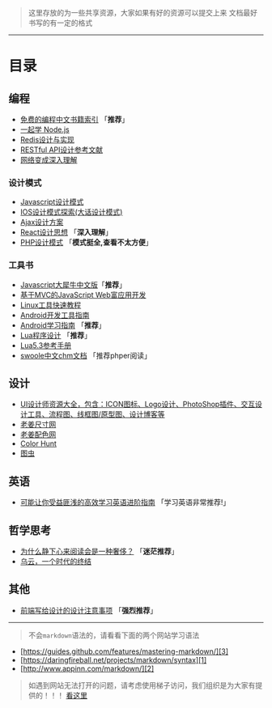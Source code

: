> 这里存放的为一些共享资源，大家如果有好的资源可以提交上来
> 文档最好书写的有一定的格式

- - - 

# 目录
## 编程
- [免费的编程中文书籍索引][10] 「**推荐**」
- [一起学 Node.js][28]
- [Redis设计与实现][30]
- [RESTful API设计参考文献][31]
- [网络变成深入理解][35]

### 设计模式
  - [Javascript设计模式][13]
  - [IOS设计模式探索(大话设计模式)][16]
  - [Ajax设计方案][18]
  - [React设计思想][19] 「**深入理解**」
  - [PHP设计模式][32] 「**模式挺全,查看不太方便**」

### 工具书
  - [Javascript大犀牛中文版][14]「**推荐**」
  - [基于MVC的JavaScript Web富应用开发][23]
  - [Linux工具快速教程][17]
  - [Android开发工具指南][20]
  - [Android学习指南][29] 「**推荐**」
  - [Lua程序设计][26] 「**推荐**」
  - [Lua5.3参考手册][27]
  - [swoole中文chm文档][36] 「推荐phper阅读」

## 设计
  - [UI设计师资源大全，包含：ICON图标、Logo设计、PhotoShop插件、交互设计工具、流程图、线框图/原型图、设计博客等][15]
  - [老姜尺寸网][21]
  - [老姜配色网][22]
  - [Color Hunt][24]
  - [图虫][25]
    
## 英语
  - [可能让你受益匪浅的高效学习英语进阶指南][11] 「学习英语非常推荐!」
  
## 哲学思考
  - [为什么静下心来阅读会是一种奢侈？][12] 「**迷茫推荐**」
  - [乌云，一个时代的终结][34]
  
## 其他
  - [前端写给设计的设计注意事项][33] 「**强烈推荐**」

- - - 

> 不会`markdown`语法的，请看看下面的两个网站学习语法

- [https://guides.github.com/features/mastering-markdown/][3]
- [https://daringfireball.net/projects/markdown/syntax][1]
- [http://www.appinn.com/markdown/][2]

> 如遇到网站无法打开的问题，请考虑使用梯子访问，我们组织是为大家有提供的！！！ [看这里][4]


[1]: https://daringfireball.net/projects/markdown/syntax
[2]: http://www.appinn.com/markdown/
[3]: https://guides.github.com/features/mastering-markdown/
[4]: https://github.com/jutasky/Share/tree/master/ssr


[10]: https://github.com/justjavac/free-programming-books-zh_CN
[11]: https://github.com/byoungd/english-level-up-tips-for-Chinese
[12]: http://www.nowamagic.net/librarys/veda/detail/2800
[13]: https://github.com/lxj/javascript.patterns
[14]: http://ued.taobao.org/javascript
[15]: https://github.com/jobbole/awesome-design-cn
[16]: https://github.com/huang303513/Design-Pattern-For-iOS
[17]: http://linuxtools-rst.readthedocs.io/zh_CN/latest
[18]: https://github.com/GerryIsWarrior/ajax
[19]: https://github.com/react-guide/react-basic
[20]: https://github.com/inferjay/AndroidDevTools
[21]: http://www.chicun.vc
[22]: http://www.peise.vc
[23]: http://jayli.github.io/jswebapps
[24]: http://colorhunt.co/
[25]: https://tuchong.com/
[26]: http://book.luaer.cn/
[27]: http://cloudwu.github.io/lua53doc/contents.html
[28]: https://github.com/nswbmw/N-blog
[29]: http://www.jianshu.com/p/f6681e417d40
[30]: https://github.com/huangz1990/redisbook
[31]: https://github.com/aisuhua/restful-api-design-references
[32]: https://github.com/yunkaiyueming/php_design_patterns
[33]: https://github.com/onface/web-design-notes
[34]: https://aidn.jp/mikutap/
[35]: https://github.com/shell909090/slides
[36]: https://github.com/smalleyes/swoole-chm
